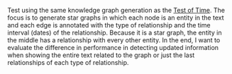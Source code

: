 Test using the same knowledge graph generation as the [Test of Time](https://arxiv.org/pdf/2406.09170). The focus is to generate star graphs in which each node is an entity in the text and each edge is annotated with the type of relationship and the time interval (dates) of the relationship. Because it is a star graph, the entity in the middle has a relationship with every other entity. In the end, I want to evaluate the difference in performance in detecting updated information when showing the entire text related to the graph or just the last relationships of each type of relationship.